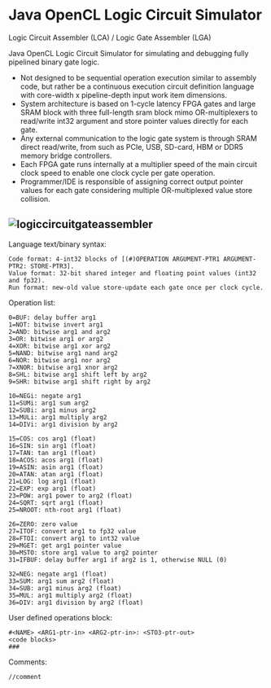 # Java OpenCL Logic Circuit Simulator

Logic Circuit Assembler (LCA) / Logic Gate Assembler (LGA)

Java OpenCL Logic Circuit Simulator for simulating and debugging fully pipelined binary gate logic.

* Not designed to be sequential operation execution similar to assembly code, but rather be a continuous execution circuit definition language with core-width x pipeline-depth input work item dimensions.
* System architecture is based on 1-cycle latency FPGA gates and large SRAM block with three full-length sram block mimo OR-multiplexers to read/write int32 argument and store pointer values directly for each gate.
* Any external communication to the logic gate system is through SRAM direct read/write, from such as PCIe, USB, SD-card, HBM or DDR5 memory bridge controllers.
* Each FPGA gate runs internally at a multiplier speed of the main circuit clock speed to enable one clock cycle per gate operation.
* Programmer/IDE is responsible of assigning correct output pointer values for each gate considering multiple OR-multiplexed value store collision.

![logiccircuitgateassembler](https://github.com/user-attachments/assets/2d11061e-248f-42a5-bff2-20139361c7d7)
---


Language text/binary syntax:
```
Code format: 4-int32 blocks of [(#)OPERATION ARGUMENT-PTR1 ARGUMENT-PTR2: STORE-PTR3].
Value format: 32-bit shared integer and floating point values (int32 and fp32).
Run format: new-old value store-update each gate once per clock cycle.
```

Operation list:
```
0=BUF: delay buffer arg1
1=NOT: bitwise invert arg1
2=AND: bitwise arg1 and arg2
3=OR: bitwise arg1 or arg2
4=XOR: bitwise arg1 xor arg2
5=NAND: bitwise arg1 nand arg2
6=NOR: bitwise arg1 nor arg2
7=XNOR: bitwise arg1 xnor arg2
8=SHL: bitwise arg1 shift left by arg2
9=SHR: bitwise arg1 shift right by arg2

10=NEGi: negate arg1
11=SUMi: arg1 sum arg2
12=SUBi: arg1 minus arg2
13=MULi: arg1 multiply arg2
14=DIVi: arg1 division by arg2

15=COS: cos arg1 (float)
16=SIN: sin arg1 (float)
17=TAN: tan arg1 (float)
18=ACOS: acos arg1 (float)
19=ASIN: asin arg1 (float)
20=ATAN: atan arg1 (float)
21=LOG: log arg1 (float)
22=EXP: exp arg1 (float)
23=POW: arg1 power to arg2 (float)
24=SQRT: sqrt arg1 (float)
25=NROOT: nth-root arg1 (float)

26=ZERO: zero value
27=ITOF: convert arg1 to fp32 value
28=FTOI: convert arg1 to int32 value
29=MGET: get arg1 pointer value
30=MSTO: store arg1 value to arg2 pointer
31=IFBUF: delay buffer arg1 if arg2 is 1, otherwise NULL (0)

32=NEG: negate arg1 (float)
33=SUM: arg1 sum arg2 (float)
34=SUB: arg1 minus arg2 (float)
35=MUL: arg1 multiply arg2 (float)
36=DIV: arg1 division by arg2 (float)
```

User defined operations block:
```
#<NAME> <ARG1-ptr-in> <ARG2-ptr-in>: <STO3-ptr-out>
<code blocks>
###
```

Comments:
```
//comment
```

